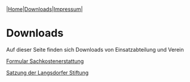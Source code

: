|[Home](index.md)|[Downloads](downloads.md)|[Impressum](impressum.md)|

# Downloads 

Auf dieser Seite finden sich Downloads von Einsatzabteilung und Verein

[Formular Sachkostenerstattung](downloads/Sachkostenerstattung.pdf)

[Satzung der Langsdorfer Stiftung](downloads/SatzungLangsdorferStiftung.pdf)


